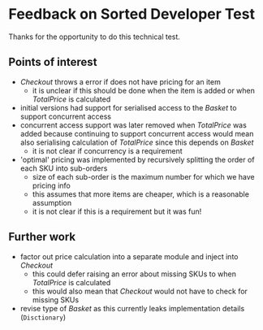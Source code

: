# Feedback on Sorted Developer Test

Thanks for the opportunity to do this technical test.

## Points of interest
* _Checkout_ throws a error if does not have pricing for an item
  * it is unclear if this should be done when the item is added or
    when _TotalPrice_ is calculated
* initial versions had support for serialised access to the _Basket_ to support 
  concurrent access
* concurrent access support was later removed when _TotalPrice_ was added
  because continuing to support concurrent access would mean also serialising
  calculation of _TotalPrice_ since this depends on _Basket_
  * it is not clear if concurrency is a requirement
* 'optimal' pricing was implemented by recursively splitting the order of each SKU
  into sub-orders
  * size of each sub-order is the maximum number for which we have pricing info 
  * this assumes that more items are cheaper, which is a reasonable assumption
  * it is not clear if this is a requirement but it was fun!

## Further work
* factor out price calculation into a separate module and inject into _Checkout_
  * this could defer raising an error about missing SKUs to when _TotalPrice_ is calculated
  * this would also mean that _Checkout_ would not have to check for missing SKUs
* revise type of _Basket_ as this currently leaks implementation details (`Disctionary`)


